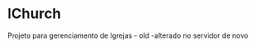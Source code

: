 IChurch
======================
Projeto para gerenciamento de Igrejas - old -alterado no servidor de novo
